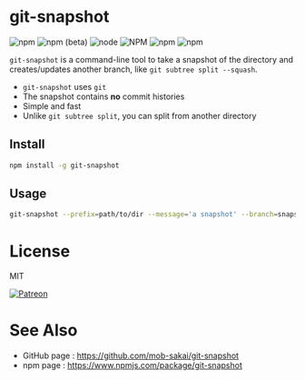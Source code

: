 # git-snapshot

![npm](https://img.shields.io/npm/v/git-snapshot)
![npm (beta)](https://img.shields.io/npm/v/git-snapshot/beta)
![node](https://img.shields.io/node/v/git-snapshot)
![NPM](https://img.shields.io/npm/l/git-snapshot)
![npm](https://img.shields.io/npm/dy/git-snapshot)
![npm](https://github.com/mob-sakai/git-snapshot/workflows/CI/badge.svg)


`git-snapshot` is a command-line tool to take a snapshot of the directory and creates/updates another branch, like `git subtree split --squash`.

- `git-snapshot` uses `git`
- The snapshot contains **no** commit histories
- Simple and fast 
- Unlike `git subtree split`, you can split from another directory

## Install

```sh
npm install -g git-snapshot
```

## Usage

```sh
git-snapshot --prefix=path/to/dir --message='a snapshot' --branch=snapshot_branch
```

# License

MIT

[![Patreon](https://c5.patreon.com/external/logo/become_a_patron_button.png)](https://www.patreon.com/join/2343451?)

# See Also

- GitHub page : https://github.com/mob-sakai/git-snapshot
- npm page : https://www.npmjs.com/package/git-snapshot